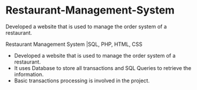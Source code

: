 # Restaurant-Management-System
Developed a website that is used to manage the order system of a restaurant.

Restaurant Management System |SQL, PHP, HTML, CSS 
-	Developed a website that is used to manage the order system of a restaurant.
-	It uses Database to store all transactions and SQL Queries to retrieve the information.
-	Basic transactions processing is involved in the project.
